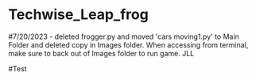 ﻿# Techwise_Leap_frog

#7/20/2023 - deleted frogger.py and moved 'cars moving1.py' to Main Folder and deleted copy in Images folder.  When accessing from terminal, make sure to back out of Images folder to run game. JLL

#Test
